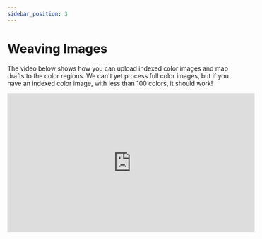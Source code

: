 ```yaml
---
sidebar_position: 3
---
```

# Weaving Images

The video below shows how you can upload indexed color images and map drafts to the color regions. We can't yet process full color images, but if you have an indexed color image, with less than 100 colors, it should work!


<iframe width="560" height="315" src="https://www.youtube.com/embed/ritXeH_r5gI" title="YouTube video player" frameborder="0" allow="accelerometer; autoplay; clipboard-write; encrypted-media; gyroscope; picture-in-picture; web-share" allowfullscreen></iframe>